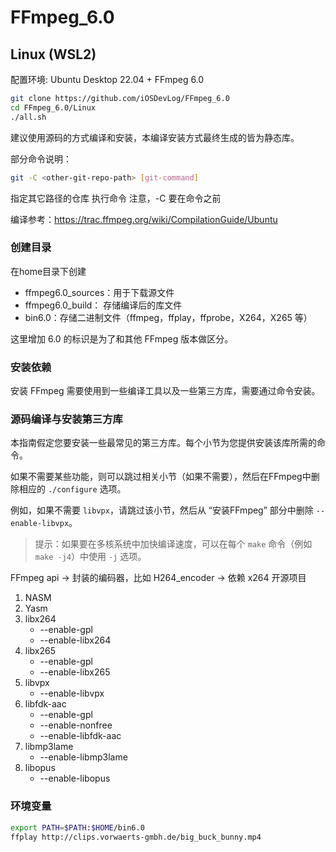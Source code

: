 # FFmpeg_6.0

## Linux (WSL2)

配置环境: Ubuntu Desktop 22.04 + FFmpeg 6.0

```bash
git clone https://github.com/iOSDevLog/FFmpeg_6.0
cd FFmpeg_6.0/Linux
./all.sh
```

建议使用源码的方式编译和安装，本编译安装方式最终生成的皆为静态库。

部分命令说明：

```bash
git -C <other-git-repo-path> [git-command] 
```

指定其它路径的仓库 执行命令 注意，-C 要在命令之前

编译参考：<https://trac.ffmpeg.org/wiki/CompilationGuide/Ubuntu>

### 创建目录

在home目录下创建

* ffmpeg6.0_sources：用于下载源文件
* ffmpeg6.0_build： 存储编译后的库文件
* bin6.0：存储二进制文件（ffmpeg，ffplay，ffprobe，X264，X265 等）

这里增加 6.0 的标识是为了和其他 FFmpeg 版本做区分。

### 安装依赖

安装 FFmpeg 需要使用到一些编译工具以及一些第三方库，需要通过命令安装。

### 源码编译与安装第三方库

本指南假定您要安装一些最常见的第三方库。每个小节为您提供安装该库所需的命令。

如果不需要某些功能，则可以跳过相关小节（如果不需要），然后在FFmpeg中删除相应的 `./configure` 选项。

例如，如果不需要 `libvpx`，请跳过该小节，然后从 “安装FFmpeg” 部分中删除 `--enable-libvpx`。

> 提示：如果要在多核系统中加快编译速度，可以在每个 `make` 命令（例如 `make -j4`）中使用 `-j` 选项。

FFmpeg api -> 封装的编码器，比如 H264_encoder -> 依赖 x264 开源项目

1. NASM
2. Yasm
3. libx264
	* --enable-gpl
	* --enable-libx264
4. libx265
	* --enable-gpl
	* --enable-libx265
5. libvpx
	* --enable-libvpx
6. libfdk-aac
	* --enable-gpl
	* --enable-nonfree
	* --enable-libfdk-aac
7. libmp3lame
	* --enable-libmp3lame
8. libopus
	* --enable-libopus

### 环境变量

```bash
export PATH=$PATH:$HOME/bin6.0
ffplay http://clips.vorwaerts-gmbh.de/big_buck_bunny.mp4
```
